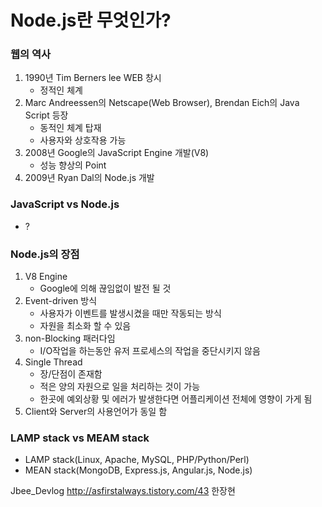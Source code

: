 # **Node.js란 무엇인가?**
### 웹의 역사
1. 1990년 Tim Berners lee WEB 창시
	 - 정적인 체계
2. Marc Andreessen의 Netscape(Web Browser), Brendan Eich의 Java Script 등장
	 - 동적인 체계 탑재
	 - 사용자와 상호작용 가능
3. 2008년 Google의 JavaScript Engine 개발(V8)
	 - 성능 향상의 Point
4. 2009년 Ryan Dal의 Node.js 개발

### JavaScript vs Node.js
 - ?

### Node.js의 장점
1. V8 Engine
	 - Google에 의해 끊임없이 발전 될 것
2. Event-driven 방식
	 - 사용자가 이벤트를 발생시켰을 때만 작동되는 방식
	 - 자원을 최소화 할 수 있음
3. non-Blocking 패러다임
	 - I/O작업을 하는동안 유저 프로세스의 작업을 중단시키지 않음
4. Single Thread
	 - 장/단점이 존재함
	 - 적은 양의 자원으로 일을 처리하는 것이 가능
	 - 한곳에 예외상황 및 에러가 발생한다면 어플리케이션 전체에 영향이 가게 됨
5. Client와 Server의 사용언어가 동일 함


### LAMP stack vs MEAM stack
 - LAMP stack(Linux, Apache, MySQL, PHP/Python/Perl)
 - MEAN stack(MongoDB, Express.js, Angular.js, Node.js)

Jbee_Devlog http://asfirstalways.tistory.com/43
한장현
